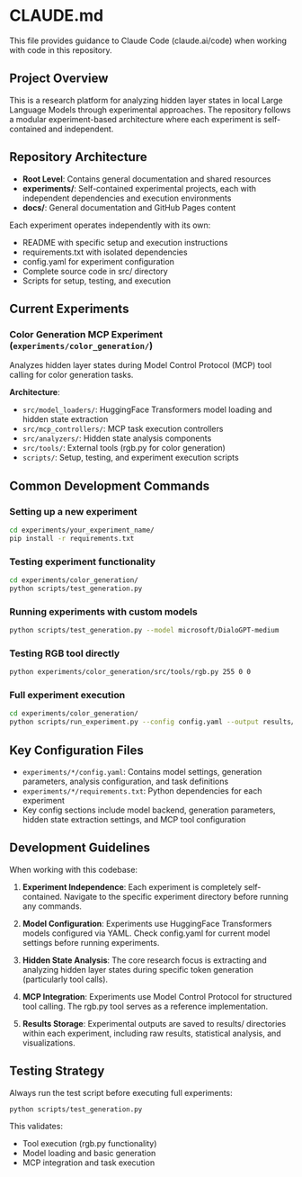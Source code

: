 # CLAUDE.md

This file provides guidance to Claude Code (claude.ai/code) when working with code in this repository.

## Project Overview

This is a research platform for analyzing hidden layer states in local Large Language Models through experimental approaches. The repository follows a modular experiment-based architecture where each experiment is self-contained and independent.

## Repository Architecture

- **Root Level**: Contains general documentation and shared resources
- **experiments/**: Self-contained experimental projects, each with independent dependencies and execution environments
- **docs/**: General documentation and GitHub Pages content

Each experiment operates independently with its own:
- README with specific setup and execution instructions
- requirements.txt with isolated dependencies
- config.yaml for experiment configuration
- Complete source code in src/ directory
- Scripts for setup, testing, and execution

## Current Experiments

### Color Generation MCP Experiment (`experiments/color_generation/`)

Analyzes hidden layer states during Model Control Protocol (MCP) tool calling for color generation tasks.

**Architecture**:
- `src/model_loaders/`: HuggingFace Transformers model loading and hidden state extraction
- `src/mcp_controllers/`: MCP task execution controllers
- `src/analyzers/`: Hidden state analysis components
- `src/tools/`: External tools (rgb.py for color generation)
- `scripts/`: Setup, testing, and experiment execution scripts

## Common Development Commands

### Setting up a new experiment
```bash
cd experiments/your_experiment_name/
pip install -r requirements.txt
```

### Testing experiment functionality
```bash
cd experiments/color_generation/
python scripts/test_generation.py
```

### Running experiments with custom models
```bash
python scripts/test_generation.py --model microsoft/DialoGPT-medium
```

### Testing RGB tool directly
```bash
python experiments/color_generation/src/tools/rgb.py 255 0 0
```

### Full experiment execution
```bash
cd experiments/color_generation/
python scripts/run_experiment.py --config config.yaml --output results/
```

## Key Configuration Files

- `experiments/*/config.yaml`: Contains model settings, generation parameters, analysis configuration, and task definitions
- `experiments/*/requirements.txt`: Python dependencies for each experiment
- Key config sections include model backend, generation parameters, hidden state extraction settings, and MCP tool configuration

## Development Guidelines

When working with this codebase:

1. **Experiment Independence**: Each experiment is completely self-contained. Navigate to the specific experiment directory before running any commands.

2. **Model Configuration**: Experiments use HuggingFace Transformers models configured via YAML. Check config.yaml for current model settings before running experiments.

3. **Hidden State Analysis**: The core research focus is extracting and analyzing hidden layer states during specific token generation (particularly tool calls).

4. **MCP Integration**: Experiments use Model Control Protocol for structured tool calling. The rgb.py tool serves as a reference implementation.

5. **Results Storage**: Experimental outputs are saved to results/ directories within each experiment, including raw results, statistical analysis, and visualizations.

## Testing Strategy

Always run the test script before executing full experiments:
```bash
python scripts/test_generation.py
```

This validates:
- Tool execution (rgb.py functionality)
- Model loading and basic generation
- MCP integration and task execution
